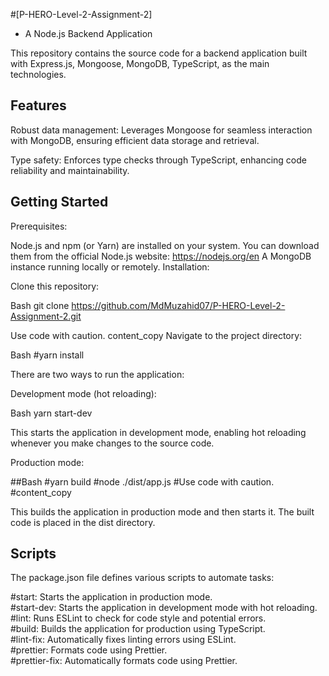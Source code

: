 #[P-HERO-Level-2-Assignment-2]
- A Node.js Backend Application

This repository contains the source code for a backend application built with Express.js, Mongoose, MongoDB, TypeScript, as the main technologies.

## Features

Robust data management: Leverages Mongoose for seamless interaction with MongoDB, ensuring efficient data storage and retrieval.

Type safety: Enforces type checks through TypeScript, enhancing code reliability and maintainability.


## Getting Started

Prerequisites:

Node.js and npm (or Yarn) are installed on your system. You can download them from the official Node.js website: https://nodejs.org/en
A MongoDB instance running locally or remotely.
Installation:

Clone this repository:

Bash
git clone https://github.com/MdMuzahid07/P-HERO-Level-2-Assignment-2.git

Use code with caution.
content_copy
Navigate to the project directory:

Bash
#yarn install


There are two ways to run the application:

Development mode (hot reloading):

Bash
yarn start-dev


This starts the application in development mode, enabling hot reloading whenever you make changes to the source code.

Production mode:

##Bash
#yarn build
#node ./dist/app.js
#Use code with caution.
#content_copy

This builds the application in production mode and then starts it. The built code is placed in the dist directory.

## Scripts

The package.json file defines various scripts to automate tasks:

#start: Starts the application in production mode. <br>
#start-dev: Starts the application in development mode with hot reloading. <br>
#lint: Runs ESLint to check for code style and potential errors. <br>
#build: Builds the application for production using TypeScript. <br>
#lint-fix: Automatically fixes linting errors using ESLint. <br>
#prettier: Formats code using Prettier. <br>
#prettier-fix: Automatically formats code using Prettier. <br>
